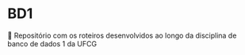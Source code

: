 # BD1
🎲 Repositório com os roteiros desenvolvidos ao longo da disciplina de banco de dados 1 da UFCG
